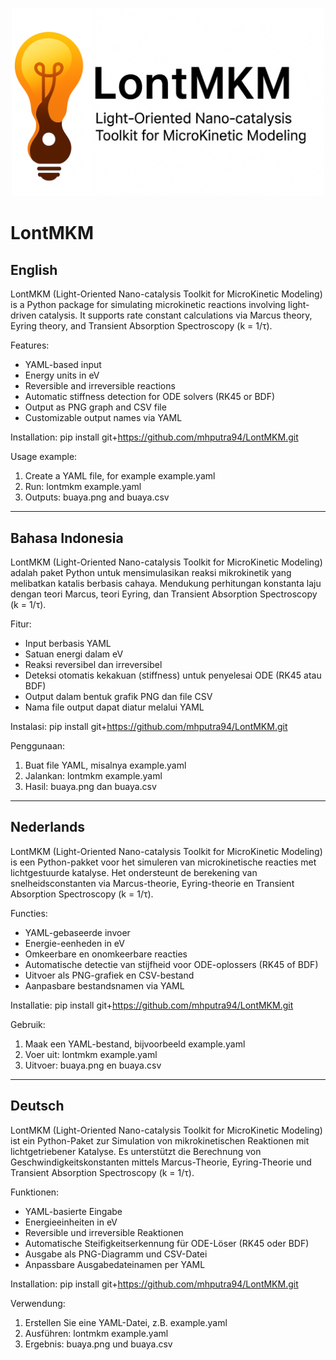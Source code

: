 <p align="center">
  <img src="logo.png" alt="LontMKM Logo" width="500">
</p>

# LontMKM

## English
LontMKM (Light-Oriented Nano-catalysis Toolkit for MicroKinetic Modeling) is a Python package for simulating microkinetic reactions involving light-driven catalysis.
It supports rate constant calculations via Marcus theory, Eyring theory, and Transient Absorption Spectroscopy (k = 1/τ).

Features:
- YAML-based input
- Energy units in eV
- Reversible and irreversible reactions
- Automatic stiffness detection for ODE solvers (RK45 or BDF)
- Output as PNG graph and CSV file
- Customizable output names via YAML

Installation:
pip install git+https://github.com/mhputra94/LontMKM.git

Usage example:
1. Create a YAML file, for example example.yaml
2. Run: lontmkm example.yaml
3. Outputs: buaya.png and buaya.csv

---

## Bahasa Indonesia
LontMKM (Light-Oriented Nano-catalysis Toolkit for MicroKinetic Modeling) adalah paket Python untuk mensimulasikan reaksi mikrokinetik yang melibatkan katalis berbasis cahaya.
Mendukung perhitungan konstanta laju dengan teori Marcus, teori Eyring, dan Transient Absorption Spectroscopy (k = 1/τ).

Fitur:
- Input berbasis YAML
- Satuan energi dalam eV
- Reaksi reversibel dan irreversibel
- Deteksi otomatis kekakuan (stiffness) untuk penyelesai ODE (RK45 atau BDF)
- Output dalam bentuk grafik PNG dan file CSV
- Nama file output dapat diatur melalui YAML

Instalasi:
pip install git+https://github.com/mhputra94/LontMKM.git

Penggunaan:
1. Buat file YAML, misalnya example.yaml
2. Jalankan: lontmkm example.yaml
3. Hasil: buaya.png dan buaya.csv

---

## Nederlands
LontMKM (Light-Oriented Nano-catalysis Toolkit for MicroKinetic Modeling) is een Python-pakket voor het simuleren van microkinetische reacties met lichtgestuurde katalyse.
Het ondersteunt de berekening van snelheidsconstanten via Marcus-theorie, Eyring-theorie en Transient Absorption Spectroscopy (k = 1/τ).

Functies:
- YAML-gebaseerde invoer
- Energie-eenheden in eV
- Omkeerbare en onomkeerbare reacties
- Automatische detectie van stijfheid voor ODE-oplossers (RK45 of BDF)
- Uitvoer als PNG-grafiek en CSV-bestand
- Aanpasbare bestandsnamen via YAML

Installatie:
pip install git+https://github.com/mhputra94/LontMKM.git

Gebruik:
1. Maak een YAML-bestand, bijvoorbeeld example.yaml
2. Voer uit: lontmkm example.yaml
3. Uitvoer: buaya.png en buaya.csv

---

## Deutsch
LontMKM (Light-Oriented Nano-catalysis Toolkit for MicroKinetic Modeling) ist ein Python-Paket zur Simulation von mikrokinetischen Reaktionen mit lichtgetriebener Katalyse.
Es unterstützt die Berechnung von Geschwindigkeitskonstanten mittels Marcus-Theorie, Eyring-Theorie und Transient Absorption Spectroscopy (k = 1/τ).

Funktionen:
- YAML-basierte Eingabe
- Energieeinheiten in eV
- Reversible und irreversible Reaktionen
- Automatische Steifigkeitserkennung für ODE-Löser (RK45 oder BDF)
- Ausgabe als PNG-Diagramm und CSV-Datei
- Anpassbare Ausgabedateinamen per YAML

Installation:
pip install git+https://github.com/mhputra94/LontMKM.git

Verwendung:
1. Erstellen Sie eine YAML-Datei, z.B. example.yaml
2. Ausführen: lontmkm example.yaml
3. Ergebnis: buaya.png und buaya.csv

